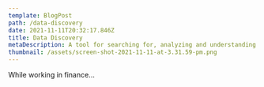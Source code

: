 ```yaml
---
template: BlogPost
path: /data-discovery
date: 2021-11-11T20:32:17.846Z
title: Data Discovery
metaDescription: A tool for searching for, analyzing and understanding data.
thumbnail: /assets/screen-shot-2021-11-11-at-3.31.59-pm.png
---
```

While working in finance...